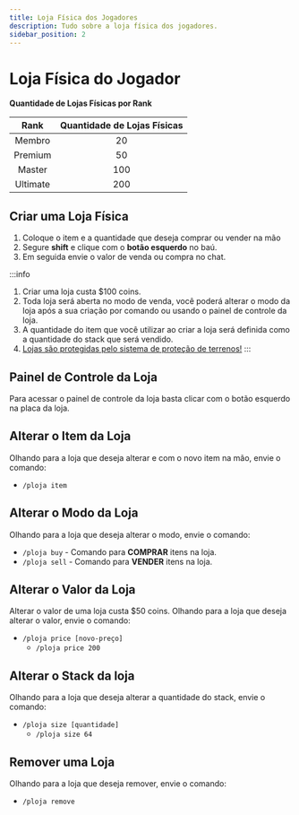 ```yaml
---
title: Loja Física dos Jogadores
description: Tudo sobre a loja física dos jogadores.
sidebar_position: 2
---
```


# Loja Física do Jogador

**Quantidade de Lojas Físicas por Rank**

|   Rank   | Quantidade de Lojas Físicas |
| :------: | :-------------------------: |
|  Membro  |       20                    |
|  Premium |       50                    |
|  Master  |      100                    |
| Ultimate |      200                    |

## Criar uma Loja Física

1. Coloque o item e a quantidade que deseja comprar ou vender na mão
2. Segure **shift** e clique com o **botão esquerdo** no baú.
3. Em seguida envie o valor de venda ou compra no chat.

:::info
1. Criar uma loja custa $100 coins. 
2. Toda loja será aberta no modo de venda, você poderá alterar o modo da loja após a sua criação por comando ou usando o painel de controle da loja. 
3. A quantidade do item que você utilizar ao criar a loja será definida como a quantidade do stack que será vendido. 
4. [Lojas são protegidas pelo sistema de proteção de terrenos!](../docs/protecao/basica.md)
:::

## Painel de Controle da Loja

Para acessar o painel de controle da loja basta clicar com o botão esquerdo na placa da loja.

## Alterar o Item da Loja

Olhando para a loja que deseja alterar e com o novo item na mão, envie o comando:
* `/ploja item`

## Alterar o Modo da Loja

Olhando para a loja que deseja alterar o modo, envie o comando:
* `/ploja buy` - Comando para **COMPRAR** itens na loja.
* `/ploja sell` - Comando para **VENDER** itens na loja.

## Alterar o Valor da Loja

Alterar o valor de uma loja custa $50 coins. 
Olhando para a loja que deseja alterar o valor, envie o comando:
* `/ploja price [novo-preço]`
  * `/ploja price 200`

## Alterar o Stack da loja

Olhando para a loja que deseja alterar a quantidade do stack, envie o comando:
* `/ploja size [quantidade]`
  * `/ploja size 64`

## Remover uma Loja

Olhando para a loja que deseja remover, envie o comando:
* `/ploja remove`
